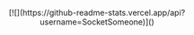 <p align="center">
  [![](https://github-readme-stats.vercel.app/api?username=SocketSomeone)]()
</p>
